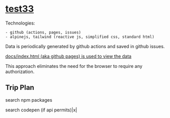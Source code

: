 # [test33](https://markfirmware.github.io/test33)

Technologies:

    - github (actions, pages, issues)
    - alpinejs, tailwind (reactive js, simplified css, standard html)

Data is periodically generated by github actions and saved in github issues.

[docs/index.html (aka github pages) is used to view the data](https://markfirmware.github.io/test33)

This approach eliminates the need for the browser to require any authorization.

## Trip Plan

search npm packages

search codepen (if api permits)|x|
